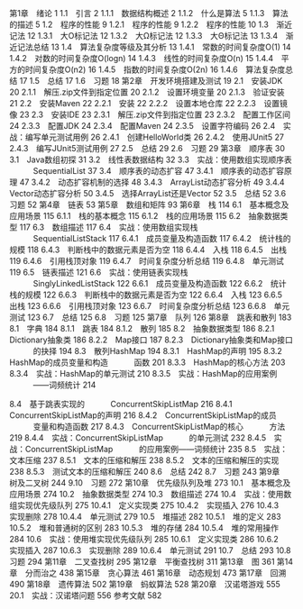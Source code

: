 第1章　绪论 1
1.1　引言 2
1.1.1　数据结构概述 2
1.1.2　什么是算法 5
1.1.3　算法的描述 5
1.2　程序的性能 9
1.2.1　程序的性能 9
1.2.2　程序的性能 10
1.3　渐近记法 12
1.3.1　大O标记法 12
1.3.2　大Ω标记法 12
1.3.3　大Θ标记法 13
1.3.4　渐近记法总结 13
1.4　算法复杂度等级及其分析 13
1.4.1　常数的时间复杂度O(1) 14
1.4.2　对数的时间复杂度O(logn) 14
1.4.3　线性的时间复杂度O(n) 15
1.4.4　平方的时间复杂度O(n2) 16
1.4.5　指数的时间复杂度O(2n) 16
1.4.6　算法复杂度总结 17
1.5　总结 17
1.6　习题 18
第2章　开发环境搭建及测试 19
2.1　安装JDK 20
2.1.1　解压.zip文件到指定位置 20
2.1.2　设置环境变量 20
2.1.3　验证安装 21
2.2　安装Maven 22
2.2.1　安装 22
2.2.2　设置本地仓库 22
2.2.3　设置镜像 23
2.3　安装IDE 23
2.3.1　解压.zip文件到指定位置 23
2.3.2　配置工作区间 24
2.3.3　配置JDK 24
2.3.4　配置Maven 24
2.3.5　设置字符编码 26
2.4　实战：编写单元测试用例 26
2.4.1　创建HelloWorld类 26
2.4.2　使用JUnit5 27
2.4.3　编写JUnit5测试用例 27
2.5　总结 29
2.6　习题 29
第3章　顺序表 30
3.1　Java数组初探 31
3.2　线性表数据结构 32
3.3　实战：使用数组实现顺序表
　　　SequentialList 37
3.4　顺序表的动态扩容 47
3.4.1　顺序表的动态扩容原理 47
3.4.2　动态扩容机制的选择 48
3.4.3　ArrayList动态扩容分析 49
3.4.4　Vector动态扩容分析 50
3.4.5　选择ArrayList还是Vector 52
3.5　总结 52
3.6　习题 52
第4章　链表 53
第5章　数组和矩阵 93
第6章　栈 114
6.1　基本概念及应用场景 115
6.1.1　栈的基本概念 115
6.1.2　栈的应用场景 115
6.2　抽象数据类型 117
6.3　数组描述 117
6.4　实战：使用数组实现栈
　　　SequentialListStack 117
6.4.1　成员变量及构造函数 117
6.4.2　统计栈的规模 118
6.4.3　判断栈中的数据元素是否为空 118
6.4.4　入栈 118
6.4.5　出栈 119
6.4.6　引用栈顶对象 119
6.4.7　时间复杂度分析总结 119
6.4.8　单元测试 119
6.5　链表描述 121
6.6　实战：使用链表实现栈
　　　SinglyLinkedListStack 122
6.6.1　成员变量及构造函数 122
6.6.2　统计栈的规模 122
6.6.3　判断栈中的数据元素是否为空 122
6.6.4　入栈 123
6.6.5　出栈 123
6.6.6　引用栈顶对象 123
6.6.7　时间复杂度分析总结 123
6.6.8　单元测试 123
6.7　总结 125
6.8　习题 125
第7章　队列 126
第8章　跳表和散列 183
8.1　字典 184
8.1.1　跳表 184
8.1.2　散列 185
8.2　抽象数据类型 186
8.2.1　Dictionary抽象类 186
8.2.2　Map接口 187
8.2.3　Dictionary抽象类和Map接口
　　　的抉择 194
8.3　散列HashMap 194
8.3.1　HashMap的声明 195
8.3.2　HashMap的成员变量和构造
　　　函数 201
8.3.3　HashMap的核心方法 203
8.3.4　实战：HashMap的单元测试 210
8.3.5　实战：HashMap的应用案例
　　　——词频统计 214

8.4　基于跳表实现的
　　　ConcurrentSkipListMap 216
8.4.1　ConcurrentSkipListMap的声明 216
8.4.2　ConcurrentSkipListMap的成员
　　　变量和构造函数 217
8.4.3　ConcurrentSkipListMap的核心
　　　方法 219
8.4.4　实战：ConcurrentSkipListMap
　　　的单元测试 232
8.4.5　实战：ConcurrentSkipListMap
　　　的应用案例——词频统计 235
8.5　实战：文本压缩 237
8.5.1　文本的压缩和解压 238
8.5.2　文本的压缩和解压的实现 238
8.5.3　测试文本的压缩和解压 240
8.6　总结 242
8.7　习题 243
第9章　树及二叉树 244
9.10　习题 272
第10章　优先级队列及堆 273
10.1　基本概念及应用场景 274
10.2　抽象数据类型 274
10.3　数组描述 274
10.4　实战：使用数组实现优先级队列 275
10.4.1　定义实现类 275
10.4.2　实现插入 276
10.4.3　实现删除 278
10.4.4　单元测试 279
10.5　堆描述 282
10.5.1　堆的定义 283
10.5.2　堆和普通树的区别 283
10.5.3　堆的存储 284
10.5.4　堆的常用操作 284
10.6　实战：使用堆实现优先级队列 285
10.6.1　定义实现类 286
10.6.2　实现插入 287
10.6.3　实现删除 289
10.6.4　单元测试 291
10.7　总结 293
10.8　习题 294
第11章　二叉查找树 295
第12章　平衡查找树 311
第13章　图 361
第14章　分而治之 438
第15章　贪心算法 461
第16章　动态规划 473
第17章　回溯 490
第18章　遗传算法 502
第19章　蚂蚁算法 528
第20章　汉诺塔游戏 555
20.1　实战：汉诺塔问题 556
参考文献 582